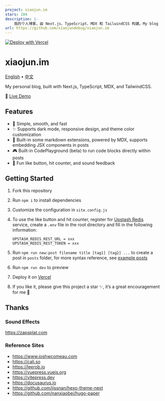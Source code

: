 ```yaml
---
project: xiaojun.im
stars: 104
description: |-
    我的个人博客，由 Next.js、TypeScript、MDX 和 TailwindCSS 构建。My blog built with Next.js, TypeScript, MDX, and TailwindCSS.
url: https://github.com/xiaojundebug/xiaojun.im
---
```


[![Deploy with Vercel](https://vercel.com/button)](https://vercel.com/new/clone?repository-url=https%3A%2F%2Fgithub.com%2Fxiaojundebug%2Fxiaojun.im)

# xiaojun.im

[English](./README.md) • [中文](./README.zh-CN.md)

My personal blog, built with Next.js, TypeScript, MDX, and TailwindCSS.

👀 [Live Demo](https://xiaojun.im/)

## Features

- 🎨 Simple, smooth, and fast
- ✨ Supports dark mode, responsive design, and theme color customization
- 🧩 Built-in some markdown extensions, powered by MDX, supports embedding JSX components in posts
- 🎮 Built-in CodePlayground (beta) to run code blocks directly within posts
- 🔫 Fun like button, hit counter, and sound feedback

## Getting Started

1. Fork this repository
2. Run `npm i` to install dependencies
3. Customize the configuration in `site.config.js`
4. To use the like button and hit counter, register for [Upstash Redis](https://console.upstash.com/redis) service, create a `.env` file in the root directory and fill in the following information:

   ```env
   UPSTASH_REDIS_REST_URL = xxx
   UPSTASH_REDIS_REST_TOKEN = xxx
   ```

5. Run `npm run new:post filename title [tag1] [tag2] ...` to create a post in `posts` folder, for more syntax reference, see [example posts](https://www.xiaojun.im/posts/2023-04-27-mdx-syntax-guide)
6. Run `npm run dev` to preview
7. Deploy it on [Vercel](https://vercel.com)
8. If you like it, please give this project a star ✨, it’s a great encouragement for me 🙏

## Thanks

### Sound Effects

https://zapsplat.com

### Reference Sites

- https://www.joshwcomeau.com
- https://cali.so
- https://leerob.io
- https://vuepress.vuejs.org
- https://vitepress.dev
- https://docusaurus.io
- https://github.com/iissnan/hexo-theme-next
- https://github.com/nanxiaobei/hugo-paper

